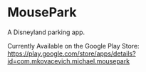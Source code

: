 # MousePark
A Disneyland parking app.

Currently Available on the Google Play Store: https://play.google.com/store/apps/details?id=com.mkovacevich.michael.mousepark
